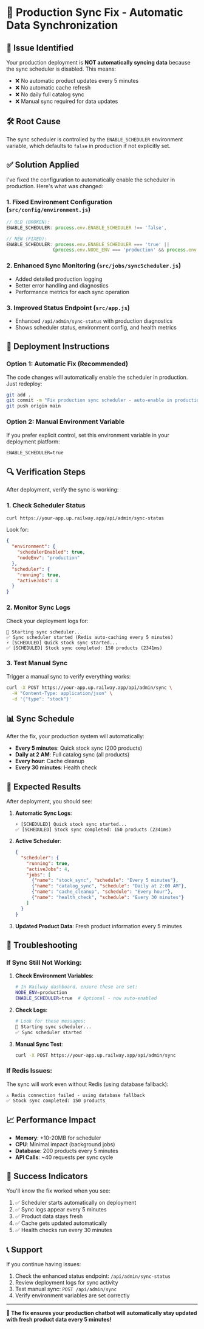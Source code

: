 # 🔧 Production Sync Fix - Automatic Data Synchronization

## 🚨 **Issue Identified**

Your production deployment is **NOT automatically syncing data** because the sync scheduler is disabled. This means:

- ❌ No automatic product updates every 5 minutes
- ❌ No automatic cache refresh
- ❌ No daily full catalog sync
- ❌ Manual sync required for data updates

## 🛠️ **Root Cause**

The sync scheduler is controlled by the `ENABLE_SCHEDULER` environment variable, which defaults to `false` in production if not explicitly set.

## ✅ **Solution Applied**

I've fixed the configuration to automatically enable the scheduler in production. Here's what was changed:

### 1. **Fixed Environment Configuration** (`src/config/environment.js`)

```javascript
// OLD (BROKEN):
ENABLE_SCHEDULER: process.env.ENABLE_SCHEDULER !== 'false',

// NEW (FIXED):
ENABLE_SCHEDULER: process.env.ENABLE_SCHEDULER === 'true' || 
                 (process.env.NODE_ENV === 'production' && process.env.ENABLE_SCHEDULER !== 'false'),
```

### 2. **Enhanced Sync Monitoring** (`src/jobs/syncScheduler.js`)

- Added detailed production logging
- Better error handling and diagnostics
- Performance metrics for each sync operation

### 3. **Improved Status Endpoint** (`src/app.js`)

- Enhanced `/api/admin/sync-status` with production diagnostics
- Shows scheduler status, environment config, and health metrics

## 🚀 **Deployment Instructions**

### **Option 1: Automatic Fix (Recommended)**

The code changes will automatically enable the scheduler in production. Just redeploy:

```bash
git add .
git commit -m "Fix production sync scheduler - auto-enable in production"
git push origin main
```

### **Option 2: Manual Environment Variable**

If you prefer explicit control, set this environment variable in your deployment platform:

```env
ENABLE_SCHEDULER=true
```

## 🔍 **Verification Steps**

After deployment, verify the sync is working:

### 1. **Check Scheduler Status**
```bash
curl https://your-app.up.railway.app/api/admin/sync-status
```

Look for:
```json
{
  "environment": {
    "schedulerEnabled": true,
    "nodeEnv": "production"
  },
  "scheduler": {
    "running": true,
    "activeJobs": 4
  }
}
```

### 2. **Monitor Sync Logs**

Check your deployment logs for:
```
📅 Starting sync scheduler...
✅ Sync scheduler started (Redis auto-caching every 5 minutes)
⚡ [SCHEDULED] Quick stock sync started...
✅ [SCHEDULED] Stock sync completed: 150 products (2341ms)
```

### 3. **Test Manual Sync**

Trigger a manual sync to verify everything works:
```bash
curl -X POST https://your-app.up.railway.app/api/admin/sync \
  -H "Content-Type: application/json" \
  -d '{"type": "stock"}'
```

## 📊 **Sync Schedule**

After the fix, your production system will automatically:

- **Every 5 minutes**: Quick stock sync (200 products)
- **Daily at 2 AM**: Full catalog sync (all products)
- **Every hour**: Cache cleanup
- **Every 30 minutes**: Health check

## 🎯 **Expected Results**

After deployment, you should see:

1. **Automatic Sync Logs**:
   ```
   ⚡ [SCHEDULED] Quick stock sync started...
   ✅ [SCHEDULED] Stock sync completed: 150 products (2341ms)
   ```

2. **Active Scheduler**:
   ```json
   {
     "scheduler": {
       "running": true,
       "activeJobs": 4,
       "jobs": [
         {"name": "stock_sync", "schedule": "Every 5 minutes"},
         {"name": "catalog_sync", "schedule": "Daily at 2:00 AM"},
         {"name": "cache_cleanup", "schedule": "Every hour"},
         {"name": "health_check", "schedule": "Every 30 minutes"}
       ]
     }
   }
   ```

3. **Updated Product Data**: Fresh product information every 5 minutes

## 🚨 **Troubleshooting**

### If Sync Still Not Working:

1. **Check Environment Variables**:
   ```bash
   # In Railway dashboard, ensure these are set:
   NODE_ENV=production
   ENABLE_SCHEDULER=true  # Optional - now auto-enabled
   ```

2. **Check Logs**:
   ```bash
   # Look for these messages:
   📅 Starting sync scheduler...
   ✅ Sync scheduler started
   ```

3. **Manual Sync Test**:
   ```bash
   curl -X POST https://your-app.up.railway.app/api/admin/sync
   ```

### If Redis Issues:

The sync will work even without Redis (using database fallback):
```
⚠️ Redis connection failed - using database fallback
✅ Stock sync completed: 150 products
```

## 📈 **Performance Impact**

- **Memory**: +10-20MB for scheduler
- **CPU**: Minimal impact (background jobs)
- **Database**: 200 products every 5 minutes
- **API Calls**: ~40 requests per sync cycle

## 🎉 **Success Indicators**

You'll know the fix worked when you see:

1. ✅ Scheduler starts automatically on deployment
2. ✅ Sync logs appear every 5 minutes
3. ✅ Product data stays fresh
4. ✅ Cache gets updated automatically
5. ✅ Health checks run every 30 minutes

## 📞 **Support**

If you continue having issues:

1. Check the enhanced status endpoint: `/api/admin/sync-status`
2. Review deployment logs for sync activity
3. Test manual sync: `POST /api/admin/sync`
4. Verify environment variables are set correctly

---

**🎯 The fix ensures your production chatbot will automatically stay updated with fresh product data every 5 minutes!**
